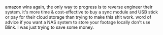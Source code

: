 amazon wins again, the only way to progress is to reverse engineer their system. it's more time & cost-effective to buy a sync module and USB stick or pay for their cloud storage than trying to make this shit work. word of advice if you want a NAS system to store your footage locally don't use Blink. I was just trying to save some money.
